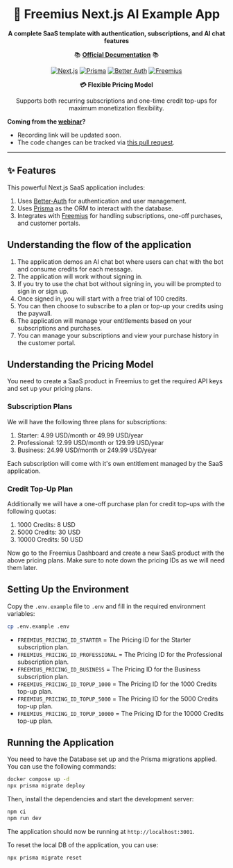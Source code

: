 <div align="center">

# 🚀 Freemius Next.js AI Example App

**A complete SaaS template with authentication, subscriptions, and AI chat features**

📚 **[Official Documentation](https://freemius.com/help/documentation/saas-sdk/framework/nextjs/)** 📚

[![Next.js](https://img.shields.io/badge/Next.js-15-black?logo=next.js)](https://nextjs.org/)
[![Prisma](https://img.shields.io/badge/Prisma-6-2D3748?logo=prisma)](https://www.prisma.io/)
[![Better Auth](https://img.shields.io/badge/Better--Auth-1-blue)](https://www.better-auth.com/)
[![Freemius](https://img.shields.io/badge/Freemius-SaaS-green)](https://freemius.com/)

**💳 Flexible Pricing Model**

Supports both recurring subscriptions and one-time credit top-ups for maximum monetization flexibility.

</div>

**Coming from the [webinar](https://freemius.com/build-and-monetize-your-saas-webinar/)?**

- Recording link will be updated soon.
- The code changes can be tracked via [this pull request](https://github.com/Freemius/ai-chat-nextjs-example/pull/2).

---

## ✨ Features

This powerful Next.js SaaS application includes:

1. Uses [Better-Auth](https://www.better-auth.com/) for authentication and user management.
2. Uses [Prisma](https://www.prisma.io/) as the ORM to interact with the database.
3. Integrates with [Freemius](https://freemius.com/) for handling subscriptions, one-off purchases, and customer
   portals.

## Understanding the flow of the application

1. The application demos an AI chat bot where users can chat with the bot and consume credits for each message.
1. The application will work without signing in.
1. If you try to use the chat bot without signing in, you will be prompted to sign in or sign up.
1. Once signed in, you will start with a free trial of 100 credits.
1. You can then choose to subscribe to a plan or top-up your credits using the paywall.
1. The application will manage your entitlements based on your subscriptions and purchases.
1. You can manage your subscriptions and view your purchase history in the customer portal.

## Understanding the Pricing Model

You need to create a SaaS product in Freemius to get the required API keys and set up your pricing plans.

### Subscription Plans

We will have the following three plans for subscriptions:

1. Starter: 4.99 USD/month or 49.99 USD/year
2. Professional: 12.99 USD/month or 129.99 USD/year
3. Business: 24.99 USD/month or 249.99 USD/year

Each subscription will come with it's own entitlement managed by the SaaS application.

### Credit Top-Up Plan

Additionally we will have a one-off purchase plan for credit top-ups with the following quotas:

1. 1000 Credits: 8 USD
2. 5000 Credits: 30 USD
3. 10000 Credits: 50 USD

Now go to the Freemius Dashboard and create a new SaaS product with the above pricing plans. Make sure to note down the
pricing IDs as we will need them later.

## Setting Up the Environment

Copy the `.env.example` file to `.env` and fill in the required environment variables:

```bash
cp .env.example .env
```

- `FREEMIUS_PRICING_ID_STARTER` = The Pricing ID for the Starter subscription plan.
- `FREEMIUS_PRICING_ID_PROFESSIONAL` = The Pricing ID for the Professional subscription plan.
- `FREEMIUS_PRICING_ID_BUSINESS` = The Pricing ID for the Business subscription plan.
- `FREEMIUS_PRICING_ID_TOPUP_1000` = The Pricing ID for the 1000 Credits top-up plan.
- `FREEMIUS_PRICING_ID_TOPUP_5000` = The Pricing ID for the 5000 Credits top-up plan.
- `FREEMIUS_PRICING_ID_TOPUP_10000` = The Pricing ID for the 10000 Credits top-up plan.

## Running the Application

You need to have the Database set up and the Prisma migrations applied. You can use the following commands:

```bash
docker compose up -d
npx prisma migrate deploy
```

Then, install the dependencies and start the development server:

```bash
npm ci
npm run dev
```

The application should now be running at `http://localhost:3001`.

To reset the local DB of the application, you can use:

```bash
npx prisma migrate reset
```
